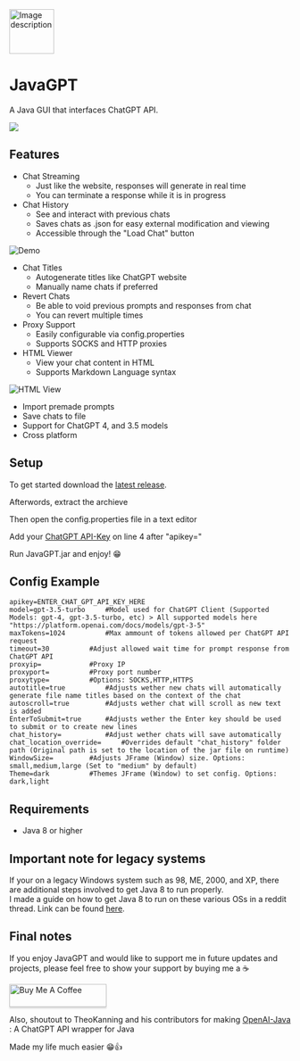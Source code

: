 
<div>
    <img src="https://i.imgur.com/Lv2dBHU.png" alt="Image description" style="display: inline-block; width: 80px; height: 80px;">
</div>

# JavaGPT

A Java GUI that interfaces ChatGPT API.


![](https://i.imgur.com/EbL1VRv.gif)


## Features

- Chat Streaming
	- Just like the website, responses will generate in real time
	- You can terminate a response while it is in progress
- Chat History
	- See and interact with previous chats
	- Saves chats as .json for easy external modification and viewing
	- Accessible through the "Load Chat" button

![Demo](https://i.imgur.com/q3s1frY.gif)

- Chat Titles
	- Autogenerate titles like ChatGPT website
	- Manually name chats if preferred
- Revert Chats
	- Be able to void previous prompts and responses from chat
	- You can revert multiple times
- Proxy Support
	- Easily configurable via config.properties
	- Supports SOCKS and HTTP proxies
- HTML Viewer
	- View your chat content in HTML
	- Supports Markdown Language syntax

![HTML View](https://i.imgur.com/W0pzIic.gif)


- Import premade prompts
- Save chats to file
- Support for ChatGPT 4, and 3.5 models
- Cross platform


## Setup

To get started download the [latest release](https://github.com/FrankCYB/JavaGPT/releases/latest "Latest release page").

Afterwords, extract the archieve

Then open the config.properties file in a text editor

Add your [ChatGPT API-Key](https://platform.openai.com/account/api-keys "ChatGPT API-Key") on line 4 after "apikey="

Run JavaGPT.jar and enjoy! 😁



## Config Example
```
apikey=ENTER_CHAT_GPT_API_KEY_HERE
model=gpt-3.5-turbo		#Model used for ChatGPT Client (Supported Models: gpt-4, gpt-3.5-turbo, etc) > All supported models here "https://platform.openai.com/docs/models/gpt-3-5"
maxTokens=1024			#Max ammount of tokens allowed per ChatGPT API request
timeout=30			#Adjust allowed wait time for prompt response from ChatGPT API
proxyip= 			#Proxy IP
proxyport= 			#Proxy port number
proxytype= 			#Options: SOCKS,HTTP,HTTPS
autotitle=true			#Adjusts wether new chats will automatically generate file name titles based on the context of the chat
autoscroll=true			#Adjusts wether chat will scroll as new text is added
EnterToSubmit=true		#Adjusts wether the Enter key should be used to submit or to create new lines
chat_history=			#Adjust wether chats will save automatically
chat_location_override=		#Overrides default "chat_history" folder path (Original path is set to the location of the jar file on runtime)
WindowSize=			#Adjusts JFrame (Window) size. Options: small,medium,large (Set to "medium" by default)
Theme=dark			#Themes JFrame (Window) to set config. Options: dark,light
```
## Requirements

- Java 8 or higher

## Important note for legacy systems

If your on a legacy Windows system such as 98, ME, 2000, and XP, there are additional steps involved to get Java 8 to run properly. <br>
I made a guide on how to get Java 8 to run on these various OSs in a reddit thread. Link can be found [here](https://www.reddit.com/r/windows/comments/12t9ax3/comment/jh1h1qm/?utm_source=share&utm_medium=web2x&context=3).
    
## Final notes

If you enjoy JavaGPT and would like to support me in future updates and projects, please feel free to show your support by buying me a ☕ 

<a href="https://www.buymeacoffee.com/FrankCYB" target="_blank"><img src="https://www.buymeacoffee.com/assets/img/custom_images/orange_img.png" alt="Buy Me A Coffee" style="height: 41px !important;width: 174px !important;box-shadow: 0px 3px 2px 0px rgba(190, 190, 190, 0.5) !important;-webkit-box-shadow: 0px 3px 2px 0px rgba(190, 190, 190, 0.5) !important;" ></a>




Also, shoutout to TheoKanning and his contributors for making [OpenAI-Java](https://github.com/TheoKanning/openai-java "Project page") : A ChatGPT API wrapper for Java

Made my life much easier 😁👍


